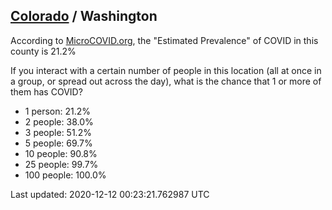 
## [Colorado](/united-states/colorado) / Washington

According to [MicroCOVID.org](http://microcovid.org),
the "Estimated Prevalence" of COVID in this county is 21.2%

If you interact with a certain number of people in this location
(all at once in a group, or spread out across the day), what is the chance that
1 or more of them has COVID?

- 1 person: 21.2%
- 2 people: 38.0%
- 3 people: 51.2%
- 5 people: 69.7%
- 10 people: 90.8%
- 25 people: 99.7%
- 100 people: 100.0%

Last updated: 2020-12-12 00:23:21.762987 UTC
